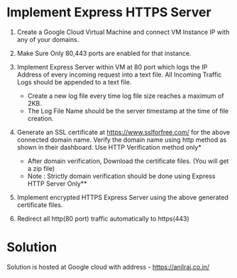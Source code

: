 # Implement Express HTTPS Server

1. Create a Google Cloud Virtual Machine and connect VM Instance IP with any of your domains.

2. Make Sure Only 80,443 ports are enabled for that instance.

3. Implement Express Server within VM at 80 port which logs the IP Address of every incoming request into a text file. All Incoming Traffic Logs should be appended to a text file.
    * Create a new log file every time log file size reaches a
    maximum of 2KB.
    * The Log File Name should be the server timestamp at the
    time of file creation.

4. Generate an SSL certificate at https://www.sslforfree.com/ for the above connected domain name. Verify the domain name using http method as shown in their dashboard. Use HTTP Verification method only*
    * After domain verification, Download the certificate files. (You will get a zip file)
    * Note : Strictly domain verification should be done using Express HTTP Server Only**

5. Implement encrypted HTTPS Express Server using the above generated certificate files.

6. Redirect all http(80 port) traffic automatically to https(443)

# Solution

Solution is hosted at Google cloud with address - https://anilraj.co.in/
